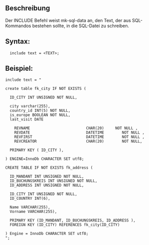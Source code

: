 ## Beschreibung

Der INCLUDE Befehl weist mk-sql-data an, den Text, der aus SQL-Kommandos bestehen sollte, in die SQL-Datei zu schreiben.

## Syntax:

```
  include text = <TEXT>;
```

## Beispiel:

```
include text = "

create table fk_city IF NOT EXISTS (

  ID_CITY INT UNSIGNED NOT NULL,

  city varchar(255),
  country_id INT(5) NOT NULL,
  is_europe BOOLEAN NOT NULL,
  last_visit DATE

    REVNAME                         CHAR(20)     NOT NULL ,
    REVDATE                         DATETIME        NOT NULL ,
    REVFIRST                        DATETIME        NOT NULL ,
    REVCREATOR                      CHAR(20)        NOT NULL,

  PRIMARY KEY ( ID_CITY ),

) ENGINE=InnoDb CHARACTER SET utf8;

CREATE TABLE IF NOT EXISTS fk_address (

  ID_MANDANT INT UNSIGNED NOT NULL,
  ID_BUCHUNGSKREIS INT UNSIGNED NOT NULL,
  ID_ADDRESS INT UNSIGNED NOT NULL,

  ID_CITY INT UNSIGNED NOT NULL,
  ID_COUNTRY INT(6),

  Name VARCHAR(255),
  Vorname VARCHAR(255),

  PRIMARY KEY (ID_MANDANT, ID_BUCHUNGSKREIS, ID_ADDRESS ),
  FOREIGN KEY (ID_CITY) REFERENCES fk_city(ID_CITY)

) Engine = InnoDb CHARACTER SET utf8;
";
```


